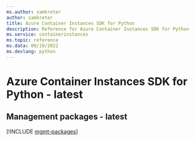 ```yaml
---
ms.author: samkreter
author: samkreter
title: Azure Container Instances SDK for Python
description: Reference for Azure Container Instances SDK for Python
ms.service: containerinstances
ms.topic: reference
ms.data: 09/19/2022
ms.devlang: python
---
```

# Azure Container Instances SDK for Python - latest

## Management packages - latest
[!INCLUDE [mgmt-packages](container-instances-mgmt-index.md)]